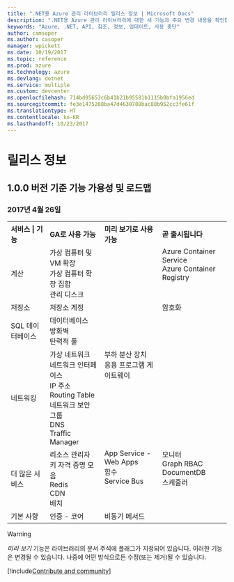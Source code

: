 ```yaml
---
title: ".NET용 Azure 관리 라이브러리 릴리스 정보 | Microsoft Docs"
description: ".NET용 Azure 관리 라이브러리에 대한 새 기능과 주요 변경 내용을 확인합니다."
keywords: "Azure, .NET, API, 참조, 정보, 업데이트, 사용 중단"
author: camsoper
ms.author: casoper
manager: wpickett
ms.date: 10/19/2017
ms.topic: reference
ms.prod: azure
ms.technology: azure
ms.devlang: dotnet
ms.service: multiple
ms.custom: devcenter
ms.openlocfilehash: 714bd05653c6b41b21b95581b1115b0bfa1956ed
ms.sourcegitcommit: fe3e1475208ba47d4630788bac88b952cc3fe61f
ms.translationtype: HT
ms.contentlocale: ko-KR
ms.lasthandoff: 10/23/2017
---
```

# <a name="release-notes"></a>릴리스 정보 

## <a name="feature-availability-and-road-map-as-of-version-100"></a>1.0.0 버전 기준 기능 가용성 및 로드맵 ##
### <a name="april-26-2017"></a>2017년 4월 26일

<table>
  <tr>
    <th align="left">서비스 | 기능</th>
    <th align="left">GA로 사용 가능</th>
    <th align="left">미리 보기로 사용 가능</th>
    <th align="left">곧 출시됩니다</th>
  </tr>
  <tr>
    <td>계산</td>
    <td>가상 컴퓨터 및 VM 확장<br>가상 컴퓨터 확장 집합<br>관리 디스크</td>
    <td></td>
    <td valign="top">Azure Container Service<br>Azure Container Registry</td>
  </tr>
  <tr>
    <td>저장소</td>
    <td>저장소 계정</td>
    <td></td>
    <td>암호화</td>
  </tr>
  <tr>
    <td>SQL 데이터베이스</td>
    <td>데이터베이스<br>방화벽<br>탄력적 풀</td>
    <td></td>
    <td valign="top"></td>
  </tr>
  <tr>
    <td>네트워킹</td>
    <td>가상 네트워크<br>네트워크 인터페이스<br>IP 주소<br>Routing Table<br>네트워크 보안 그룹<br>DNS<br>Traffic Manager</td>
    <td valign="top">부하 분산 장치<br>응용 프로그램 게이트웨이</td>
    <td valign="top"></td>
  </tr>
  <tr>
    <td>더 많은 서비스</td>
    <td>리소스 관리자<br>키 자격 증명 모음<br>Redis<br>CDN<br>배치</td>
    <td valign="top">App Service - Web Apps<br>함수<br>Service Bus</td>
    <td valign="top">모니터<br>Graph RBAC<br>DocumentDB<br>스케줄러</td>
  </tr>
  <tr>
    <td>기본 사항</td>
    <td>인증 - 코어</td>
    <td>비동기 메서드</td>
    <td valign="top"></td>
  </tr>
</table>

> [!WARNING] 
> *미리 보기* 기능은 라이브러리의 문서 주석에 플래그가 지정되어 있습니다. 이러한 기능은 변경될 수 있습니다. 나중에 어떤 방식으로든 수정(또는 제거)될 수 있습니다.

[!include[Contribute and community](includes/contribute.md)]
